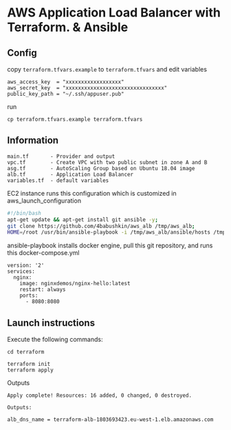 # AWS Application Load Balancer with Terraform. & Ansible

## Config

copy `terraform.tfvars.example` to `terraform.tfvars` and edit variables

```
aws_access_key  = "xxxxxxxxxxxxxxxxxx"
aws_secret_key  = "xxxxxxxxxxxxxxxxxxxxxxxxxxxxxxxx"
public_key_path = "~/.ssh/appuser.pub"
```
run
```
cp terraform.tfvars.example terraform.tfvars
```

## Information

    main.tf       - Provider and output
    vpc.tf        - Create VPC with two public subnet in zone A and B
    asg.tf        - AutoScaling Group based on Ubuntu 18.04 image 
    alb.tf        - Application Load Balancer
    variables.tf  - default variables


EC2 instance runs this configuration which is customized in aws_launch_configuration

```bash
#!/bin/bash
apt-get update && apt-get install git ansible -y;
git clone https://github.com/4babushkin/aws_alb /tmp/aws_alb;
HOME=/root /usr/bin/ansible-playbook -i /tmp/aws_alb/ansible/hosts /tmp/aws_alb/ansible/site.yml -vvv &> /tmp/ansible.log;
```

ansible-playbook installs docker engine, pull this git repository, and runs this docker-compose.yml


```
version: '2'
services:
  nginx:
    image: nginxdemos/nginx-hello:latest
    restart: always
    ports:
      - 8080:8080
```

## Launch instructions

Execute the following commands:

```
cd terraform 

terraform init
terraform apply
```

Outputs
```
Apply complete! Resources: 16 added, 0 changed, 0 destroyed.

Outputs:

alb_dns_name = terraform-alb-1803693423.eu-west-1.elb.amazonaws.com
```
